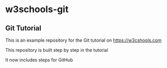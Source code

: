 # w3schools-git
## Git Tutorial

This is an example repository for the Git tutorial on https://w3cshools.com

This repository is built step by step in the tutorial

It now includes steps for GitHub

